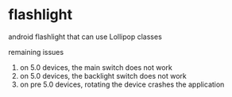 # flashlight
android flashlight that can use Lollipop classes

remaining issues

1.  on 5.0 devices, the main switch does not work
2.  on 5.0 devices, the backlight switch does not work
3.  on pre 5.0 devices, rotating the device crashes the application
